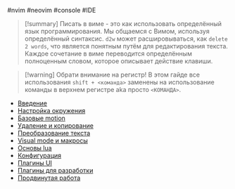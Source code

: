 #nvim #neovim #console #IDE

> [!summary] Писать в виме - это как использовать определённый язык программирования. Мы общаемся с Вимом, используя определённый синтаксис. `d2w` может расшировываться, как `delete 2 words`, что является понятным путём для редактирования текста. Каждое сочетание в виме переводится определённым полноценным словом, которое описывает действие клавиши.

> [!warning] Обрати внимание на регистр!
> В этом гайде все использования `shift + <команда>` заменены на использование команды в верхнем регистре aka просто `<КОМАНДА>`.

- [Введение](_lessons/Введение.md)
- [Настройка окружения](_lessons/Настройка%20окружения.md)
- [Базовые motion](_lessons/Базовые%20motion.md)
- [Удаление и копирование](_lessons/Удаление%20и%20копирование.md)
- [Преобразование текста](_lessons/Преобразование%20текста.md)
- [Visual mode и макросы](_lessons/Visual%20mode%20и%20макросы.md)
- [Основы lua](_lessons/Основы%20lua.md)
- [Конфигурация](_lessons/Конфигурация.md)
- [Плагины UI](_lessons/Плагины%20UI.md)
- [Плагины для разработки](_lessons/Плагины%20для%20разработки.md)
- [Продвинутая работа](_lessons/Продвинутая%20работа.md)
